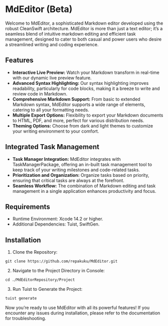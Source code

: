 # MdEditor (Beta)

Welcome to MdEditor, a sophisticated Markdown editor developed using the robust CleanSwift architecture. 
MdEditor is more than just a text editor; it’s a seamless blend of intuitive markdown editing and efficient 
task management, designed to cater to both casual and power users who desire a streamlined writing and coding 
experience.

## Features

- **Interactive Live Preview:** Watch your Markdown transform in real-time with our dynamic live preview feature.
- **Advanced Syntax Highlighting:** Our syntax highlighting improves readability, particularly for code blocks, 
making it a breeze to write and review code in Markdown.
- **Comprehensive Markdown Support:** From basic to extended Markdown syntax, MdEditor supports a wide range of 
elements, catering to all your formatting needs.
- **Multiple Export Options:** Flexibility to export your Markdown documents to HTML, PDF, and more, perfect for 
various distribution needs.
- **Theming Options:** Choose from dark and light themes to customize your writing environment to your comfort.

## Integrated Task Management

- **Task Manager Integration:** MdEditor integrates with TaskManagerPackage, offering an in-built task management tool to keep track of your writing milestones and code-related tasks.
- **Prioritization and Organization:** Organize tasks based on priority, ensuring that critical tasks are always at the forefront.
- **Seamless Workflow:** The combination of Markdown editing and task management in a single application enhances productivity and focus.

## Requirements

- Runtime Environment: Xcode 14.2 or higher.
- Additional Dependencies: Tuist, SwiftGen.

## Installation

1.	Clone the Repository:
```
git clone https://github.com/repakuku/MdEditor.git
```
2.	Navigate to the Project Directory in Console:
```
cd ./MdEditorRepository/Project
```
3.	Run Tuist to Generate the Project:
```
tuist generate
```
Now you’re ready to use MdEditor with all its powerful features! If you encounter any issues during installation, please refer to the documentation for troubleshooting.
